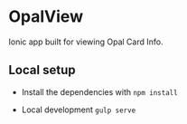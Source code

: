 
# OpalView

Ionic app built for viewing Opal Card Info.


## Local setup

- Install the dependencies with `npm install`

- Local development `gulp serve`
